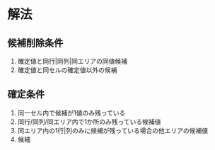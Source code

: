 # 解法

## 候補削除条件
1. 確定値と同行|同列|同エリアの同値候補
1. 確定値と同セルの確定値以外の候補

## 確定条件
1. 同一セル内で候補が1値のみ残っている
1. 同行/同列/同エリア内で1か所のみ残っている候補値
1. 同エリア内の1行|列のみに候補が残っている場合の他エリアの候補値
1. 候補

